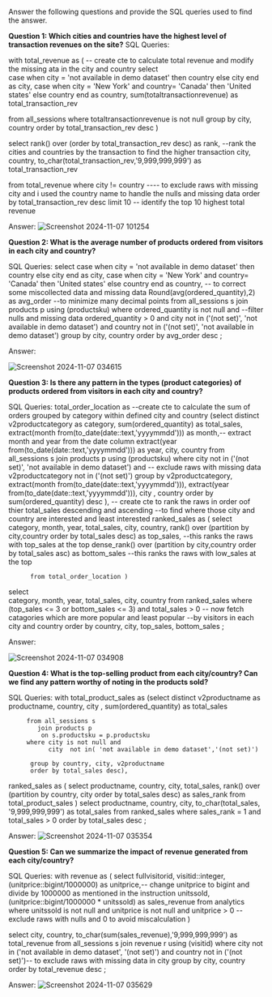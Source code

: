 Answer the following questions and provide the SQL queries used to find the answer.

    
**Question 1: Which cities and countries have the highest level of transaction revenues on the site?**
SQL Queries:

with total_revenue as (      -- create cte to calculate total revenue and modify the missing ata in the city and country
select  
      case when city = 'not available in demo dataset' then country 
	         else city end as city,
	  case when city = 'New York' and country= 'Canada' then 'United states'
	        else country end as country,
	  sum(totaltransactionrevenue) as total_transaction_rev

from all_sessions
where totaltransactionrevenue is not null
group by city, country
order by  total_transaction_rev desc
   )

select 
      rank() over (order by total_transaction_rev desc) as rank, --rank the cities and countries by the transaction to find the higher transaction 
      city,
	  country,
	  to_char(total_transaction_rev,'9,999,999,999') as total_transaction_rev

from total_revenue
where city != country ---- to exclude raws with missing city and i used the country name to handle the nulls and missing data
order by total_transaction_rev desc
limit 10     -- identify the top 10 highest total revenue



Answer:
![Screenshot 2024-11-07 101254](https://github.com/user-attachments/assets/c78b5b6d-affd-4542-ada7-6092192a31a6)





**Question 2: What is the average number of products ordered from visitors in each city and country?**


SQL Queries:
select 
     case when city = 'not available in demo dataset' then country 
	         else city end as city,
	  case when city = 'New York' and country= 'Canada' then 'United states'
	        else country end as country, -- to correct some miscollected data and missing data
		Round(avg(ordered_quantity),2) as avg_order --to minimize many decimal points
from all_sessions s
   join products p
    using (productsku)
where
     ordered_quantity is not null and --filter nulls and missing data
	 ordered_quantity > 0 and
	 city not in ('(not set)', 'not available in demo dataset') and 
	 country not in ('(not set)', 'not available in demo dataset')
group by  city, country
order by  avg_order desc
;



Answer:

![Screenshot 2024-11-07 034615](https://github.com/user-attachments/assets/537ebe84-0886-490e-91dd-0df4337b89e8)




**Question 3: Is there any pattern in the types (product categories) of products ordered from visitors in each city and country?**


SQL Queries:
total_order_location as --create cte to calculate the sum of orders grouped by category within defined city and country
             (select distinct
		           v2productcategory as category,
		          sum(ordered_quantity) as total_sales,
		         extract(month from(to_date(date::text,'yyyymmdd'))) as month,-- extract month and year from the date column
		  	      extract(year from(to_date(date::text,'yyyymmdd'))) as year,
		          city,
		           country
		     from all_sessions s
                 join products p
                   using (productsku)
            where city not in ('(not set)', 'not available in demo dataset') and -- exclude raws with missing data
			        v2productcategory not in ('(not set)')
             group by v2productcategory,
      	             extract(month from(to_date(date::text,'yyyymmdd'))),
			 	      extract(year from(to_date(date::text,'yyyymmdd'))),
		              city ,
		               country
            order by   sum(ordered_quantity) desc
                     ),
                                   -- create cte to rank the raws in order oof thier total_sales descending and ascending 
                                    --to find where those city and country are interested and least interested
  ranked_sales as (
            select  
               category,
	             month,
	              year,
	              total_sales,
	             city,
	            country,
	            rank() over (partition by city,country order by total_sales desc) as top_sales, --this ranks the raws with top_sales at the top
	            dense_rank() over (partition by city,country order by total_sales asc) as bottom_sales --this ranks the raws with low_sales at the top 

          from total_order_location )

select   
      category,
	   month,
	   year,
	   total_sales,
	    city,
	   country
  from ranked_sales 
  where (top_sales <= 3 or bottom_sales <= 3) and total_sales > 0 -- now fetch catagories which are more popular and least popular 
                                                                    --by visitors in each city and country
  order by country, city, top_sales, bottom_sales
  ;
       



Answer:

![Screenshot 2024-11-07 034908](https://github.com/user-attachments/assets/16b41dbc-fa01-4496-9140-28d2cba59f8f)




**Question 4: What is the top-selling product from each city/country? Can we find any pattern worthy of noting in the products sold?**


SQL Queries:
with total_product_sales as 
      (select distinct v2productname as productname,
              country,
			  city ,
              sum(ordered_quantity) as total_sales
	
         from all_sessions s
            join products p
             on s.productsku = p.productsku
         where city is not null and 
               city  not in( 'not available in demo dataset','(not set)')

          group by country, city, v2productname
          order by total_sales desc),

ranked_sales as (
    select  productname,
	        country,
             city,
              total_sales,
		       rank() over (partition by country, city order by total_sales desc) as sales_rank
        from  total_product_sales
	        )
select productname,
       country,
	   city,
	   to_char(total_sales, '9,999,999,999') as total_sales
from ranked_sales
where sales_rank = 1 and
      total_sales > 0
order by total_sales desc
;




Answer:
![Screenshot 2024-11-07 035354](https://github.com/user-attachments/assets/d6340fea-06cd-4527-abcb-39d2ff0ce67c)





**Question 5: Can we summarize the impact of revenue generated from each city/country?**

SQL Queries:
with revenue as (
     select fullvisitorid,
           visitid::integer,
        (unitprice::bigint/1000000) as unitprice,-- change unitprice to bigint and divide by 1000000 as mentioned in the instruction
		    unitssold,
        (unitprice::bigint/1000000 * unitssold) as sales_revenue
from analytics
 where unitssold is not null and 
       unitprice is not null
	   and unitprice > 0 -- exclude raws with nulls and 0 to avoid miscalculation
     )
 
select city,
     country, 
     to_char(sum(sales_revenue),'9,999,999,999') as total_revenue
from all_sessions s
  join revenue r
    using (visitid)
where city not in ('not available in demo dataset', '(not set)')
         and country not in ('(not set)')-- to exclude raws with missing data in city
group by city,
         country
order by total_revenue desc 
;

Answer:
![Screenshot 2024-11-07 035629](https://github.com/user-attachments/assets/1b479d28-cd14-4664-9748-1267be09e0a0)







